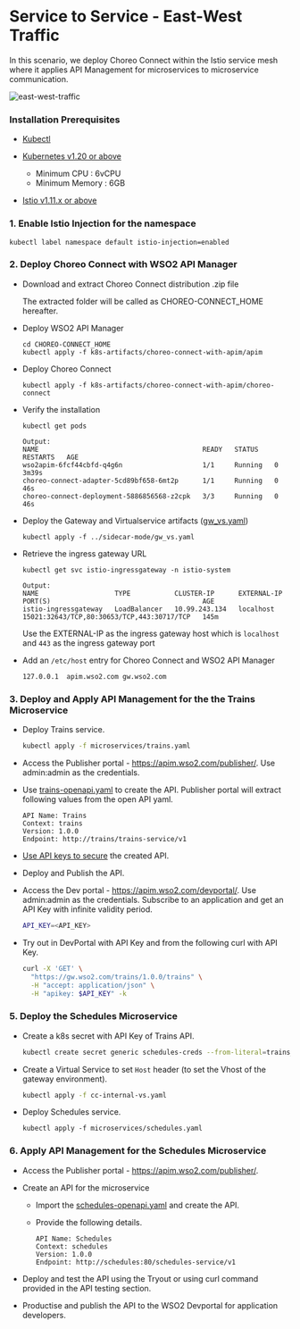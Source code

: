 # Service to Service - East-West Traffic

In this scenario, we deploy Choreo Connect within the Istio service mesh where it applies API Management for microservices to microservice communication.

![east-west-traffic](east-west-traffic.jpg)

### Installation Prerequisites

- [Kubectl](https://kubernetes.io/docs/tasks/tools/install-kubectl/)

- [Kubernetes v1.20 or above](https://Kubernetes.io/docs/setup/) <br>

    - Minimum CPU : 6vCPU
    - Minimum Memory : 6GB

- [Istio v1.11.x or above](https://istio.io/docs/setup/platform-setup/)

### 1. Enable Istio Injection for the namespace

```
kubectl label namespace default istio-injection=enabled
```

### 2. Deploy Choreo Connect with WSO2 API Manager

- Download and extract Choreo Connect distribution .zip file

  The extracted folder will be called as CHOREO-CONNECT_HOME hereafter.

- Deploy WSO2 API Manager

    ```
    cd CHOREO-CONNECT_HOME
    kubectl apply -f k8s-artifacts/choreo-connect-with-apim/apim
    ```

- Deploy Choreo Connect 

    ```
    kubectl apply -f k8s-artifacts/choreo-connect-with-apim/choreo-connect
    ```

- Verify the installation

    ```
    kubectl get pods

    Output:
    NAME                                         READY   STATUS    RESTARTS   AGE
    wso2apim-6fcf44cbfd-q4g6n                    1/1     Running   0          3m39s
    choreo-connect-adapter-5cd89bf658-6mt2p      1/1     Running   0          46s
    choreo-connect-deployment-5886856568-z2cpk   3/3     Running   0          46s
    ```

- Deploy the Gateway and Virtualservice artifacts ([gw_vs.yaml](gw_vs.yaml))

    ```
    kubectl apply -f ../sidecar-mode/gw_vs.yaml
    ```

- Retrieve the ingress gateway URL

    ```
    kubectl get svc istio-ingressgateway -n istio-system
  
    Output:
    NAME                   TYPE           CLUSTER-IP      EXTERNAL-IP   PORT(S)                                      AGE
    istio-ingressgateway   LoadBalancer   10.99.243.134   localhost     15021:32643/TCP,80:30653/TCP,443:30717/TCP   145m
    ```

  Use the EXTERNAL-IP as the ingress gateway host which is `localhost` and `443` as the ingress gateway port
  

- Add an `/etc/host` entry for Choreo Connect and WSO2 API Manager

    ```
    127.0.0.1  apim.wso2.com gw.wso2.com
    ```

### 3. Deploy and Apply API Management for the the Trains Microservice

- Deploy Trains service.
  ```sh
  kubectl apply -f microservices/trains.yaml
  ```

- Access the Publisher portal - https://apim.wso2.com/publisher/. Use admin:admin as the credentials.

- Use [trains-openapi.yaml](trains-openapi.yaml) to create the API. Publisher portal will extract following values from the open API yaml.
  ```
  API Name: Trains
  Context: trains
  Version: 1.0.0
  Endpoint: http://trains/trains-service/v1
  ```

- [Use API keys to secure](https://apim.docs.wso2.com/en/4.1.0/design/api-security/api-authentication/secure-apis-using-api-keys/#using-api-keys-to-secure-an-api) the created API.

- Deploy and Publish the API.

- Access the Dev portal - https://apim.wso2.com/devportal/. Use admin:admin as the credentials. Subscribe to an application and get an API Key with infinite validity period.
  ```sh
  API_KEY=<API_KEY>
  ```

- Try out in DevPortal with API Key and from the following curl with API Key.
  ```sh
  curl -X 'GET' \
    "https://gw.wso2.com/trains/1.0.0/trains" \
    -H "accept: application/json" \
    -H "apikey: $API_KEY" -k
  ```

### 5. Deploy the Schedules Microservice

- Create a k8s secret with API Key of Trains API.
  ```sh
  kubectl create secret generic schedules-creds --from-literal=trains_service_api_key=$API_KEY
  ```

- Create a Virtual Service to set `Host` header (to set the Vhost of the gateway environment).
  ```sh
  kubectl apply -f cc-internal-vs.yaml
  ```

- Deploy Schedules service.
    ```
    kubectl apply -f microservices/schedules.yaml
    ```

### 6. Apply API Management for the Schedules Microservice

- Access the Publisher portal - https://apim.wso2.com/publisher/.

- Create an API for the microservice

  - Import the [schedules-openapi.yaml](schedules-openapi.yaml) and create the API.

  - Provide the following details.
    ```
    API Name: Schedules
    Context: schedules
    Version: 1.0.0
    Endpoint: http://schedules:80/schedules-service/v1
    ```
  
- Deploy and test the API using the Tryout or using curl command provided in the API testing section.

- Productise and publish the API to the WSO2 Devportal for application developers.
